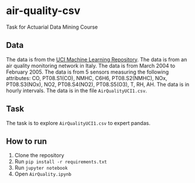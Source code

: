 # air-quality-csv

Task for Actuarial Data Mining Course

## Data

The data is from the [UCI Machine Learning Repository](https://archive.ics.uci.edu/ml/datasets/Air+Quality). The data is from an air quality monitoring network in Italy. The data is from March 2004 to February 2005. The data is from 5 sensors measuring the following attributes: CO, PT08.S1(CO), NMHC, C6H6, PT08.S2(NMHC), NOx, PT08.S3(NOx), NO2, PT08.S4(NO2), PT08.S5(O3), T, RH, AH. The data is in hourly intervals. The data is in the file `AirQualityUCI1.csv`.

## Task

The task is to explore `AirQualityUCI1.csv` to expert pandas.

## How to run

1. Clone the repository
2. Run `pip install -r requirements.txt`
3. Run `jupyter notebook`
4. Open `AirQuality.ipynb`